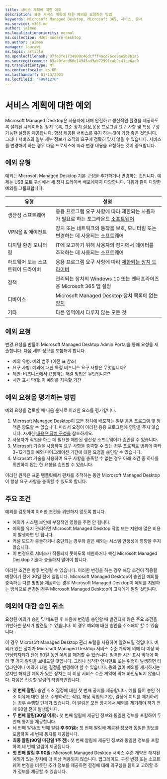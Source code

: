 ```yaml
---
title: 서비스 계획에 대한 예외
description: 표준 서비스 계획에 대한 예외를 요청하는 방법
keywords: Microsoft Managed Desktop, Microsoft 365, 서비스, 문서
ms.service: m365-md
author: jaimeo
ms.localizationpriority: normal
ms.collection: M365-modern-desktop
ms.author: jaimeo
manager: laurawi
ms.topic: article
ms.openlocfilehash: 97fe3fe1734908c46dcfff4acd76ce9ae5b8b1a5
ms.sourcegitcommit: 83a40facd66e14343ad3ab72591cab9c41ce6ac0
ms.translationtype: MT
ms.contentlocale: ko-KR
ms.lasthandoff: 01/13/2021
ms.locfileid: "49841270"
---
```

# <a name="exceptions-to-the-service-plan"></a>서비스 계획에 대한 예외

Microsoft Managed Desktop은 사용자에 대해 안전하고 생산적인 환경을 [](../working-with-managed-desktop/config-setting-overview.md)제공하도록 설계된 큐레이터된 장치 목록, 표준 장치 [설정,](device-policies.md)응용 프로그램 요구 사항 및 특정 구성 가능한 설정을 제공합니다. 항상 제공된 서비스를 유지 하는 것이 가장 좋은 것입니다. 그러나 서비스의 일부 세부 정보가 조직의 요구에 정확히 맞지 않을 수 있습니다. 서비스를 변경해야 하는 경우 다음 프로세스에 따라 변경 내용을 요청하는 것이 중요합니다.
 
## <a name="types-of-exceptions"></a>예외 유형

예외는 Microsoft Managed Desktop 기본 구성을 추가하거나 변경하는 것입니다. 예제는 USB 포트 구성에서 새 장치 드라이버 배포에까지 다양합니다. 다음과 같이 다양한 예외를 그룹화합니다.

|유형  |설명  |
|---------|---------|
|생산성 소프트웨어     |  응용 프로그램 요구 사항에 따라 제한되는 사용자가 필요로 하는 포그라운드 [소프트웨어](mmd-app-requirements.md)       |
|VPN을 & 에이전트     |  장치 또는 네트워크의 동작을 보호, 모니터링 또는 변경하는 데 사용되는 소프트웨어       |
|디지털 환경 모니터링     |  IT에 보고하기 위해 사용자의 장치에서 데이터를 추적하는 데 사용되는 소프트웨어       |
|하드웨어 또는 소프트웨어 드라이버     |   응용 프로그램 요구 사항에 따라 [제한되는 장치 드라이버](mmd-app-requirements.md)      |
|정책     | 관리되는 장치의 Windows 10 또는 엔터프라이즈용 Microsoft 365 앱 설정        |
|디바이스     | Microsoft Managed Desktop 장치 목록에 없는 [장치](device-list.md)        |
|기타     |  다른 영역에서 다루지 않는 모든 것       |
 
## <a name="request-an-exception"></a>예외 요청

변경 요청을 만들어 Microsoft Managed Desktop Admin Portal을 통해 요청을 제출합니다. 다음 세부 정보를 포함해야 합니다.

-   예외 유형: 예외 범주 (이전 표 참조)
-   요구 사항: 예외에 대한 특정 비즈니스 요구 사항은 무엇입니까?
-   제안: 비즈니스에서 요청하는 해결 방법은 무엇입니까?
-   시간 표시 막대: 이 예외를 지속할 기간 

## <a name="how-we-assess-an-exception-request"></a>예외 요청을 평가하는 방법

예외 요청을 검토할 때 다음 순서로 이러한 요소를 평가합니다.
 
1.  Microsoft Managed Desktop이 모든 장치에 배포하는 일부 응용 프로그램 및 정책은 양도할 수 없습니다. 따라서 요청이 이러한 응용 프로그램에 영향을 주지 않습니다. 자세한 [내용은 장치 구성을](device-policies.md) 참조하세요.
2.  사용자가 작업을 하는 데 필요한 제한된 생산성 소프트웨어가 승인될 수 있습니다. 
3.  Microsoft 기술을 사용하여 요구 사항을 충족할 수 있는 경우 프로젝트 범위에 따라 3~12개월의 예외 마이그레이션 기간에 대한 요청을 승인할 수 있습니다.
4.  Microsoft 기술을 사용하여 요구 사항을 충족할 수 없는 경우 아래 조건 중 하나를 위반하지 않는 한 요청을 승인할 수 있습니다.  

이러한 원칙은 표준 템플릿에서 편차를 추적하는 동안 Microsoft Managed Desktop이 항상 요구 사항을 충족할 수 있도록 합니다. 

## <a name="key-conditions"></a>주요 조건

예외를 검토하여 이러한 조건을 위반하지 않도록 합니다.

-   예외가 시스템 보안에 부정적인 영향을 주면 안 됩니다. 
-   예외를 유지 관리하면 Microsoft Managed Desktop 작업 또는 지원에 많은 비용이 발생하면 안 됩니다.
-   커널 모드가 충돌하거나 중단되는 경우와 같은 예외는 시스템 안정성에 영향을 주지 않습니다.
-   이 변경으로 서비스가 작동되지 못하도록 제한하거나 핵심 Microsoft Managed Desktop 기술과 충돌하지 말아야 합니다.

이러한 조건은 향후 변경될 수 있습니다. 이러한 변경을 하는 경우 해당 조건이 적용될 예정이기 전에 30일 전에 알립니다.  Microsoft Managed Desktop이 승인된 예외를 충족하는 다른 방법을 제공하는 경우 Microsoft Managed Desktop이 예외를 지원하는 방식으로 변경될 경우 Microsoft Managed Desktop이 고객에게 알릴 것입니다. 

## <a name="revoking-approval-for-an-exception"></a>예외에 대한 승인 취소

요청된 예외가 승인 및 배포된 후 처음에 변경을 승인할 때 발견되지 않은 주요 조건을 위반하는 문제가 발견될 수 있습니다. 이 경우 예외에 대한 승인을 취소해야 할 수 있습니다.
 
이 경우 Microsoft Managed Desktop 관리 포털을 사용하여 알려드릴 것입니다. 예외가 있는 장치가 Microsoft Managed Desktop 서비스 수준 계약에 의해 더 이상 바인딩되지되기 전에 90일 동안 예외를 제거할 수 있습니다. 엄격한 시간 표시 막대에 따라 몇 가지 알림을 보내드릴 것입니다. 그러나 심각한 인시던트 또는 위협이 발생하면 타임라인이나 예외에 대한 결정을 변경해야 할 수 있습니다. 동의 없이  예외를 제거하지는 않지만 해지된 예외가 있는 장치는 더 이상 서비스 수준 계약에 의해 바인딩되지 않습니다. 다음은 전송할 알림의 타임라인입니다.

- **첫 번째 알림:** 승인 취소 결정에 대한 첫 번째 공지를 제공합니다. 예를 들어 승인 취소 이유에 대한 정보, 수행하려는 작업, 해당 작업의 기한, 결정에 이의를 제기하려는 경우 수행할 단계가 있습니다. 이 알림은 모든 장치에서 예외를 제거해야 하기 전에 90일 전에 발생합니다. 
- **두 번째 알림(30일 이후):** 첫 번째 알림에 제공된 정보와 동일한 정보를 포함하여 두 번째 통지를 제공합니다. 
- 세 번째 알림(첫 번째 알림 **후 60일):** 첫 번째 알림에 제공된 정보와 동일한 정보를 포함하여 세 번째 통지를 제공합니다. 
- **최종 알림(90일 마감일 1주 전):** 첫 번째 알림에 제공된 정보와 동일한 정보를 포함하여 네 번째 알림이 제공됩니다.
- **첫 번째 알림 후 90일:** Microsoft Managed Desktop 서비스 수준 계약은 해지된 예외가 있는 장치에 더 이상 적용되지 않습니다. 업그레이드, 구성 변경 또는 소프트웨어 변경을 비롯한 추가 정보를 제공하면 결정에 대해 의구심을 들이고 고려할 추가 정보를 제공할 수 있습니다. 



